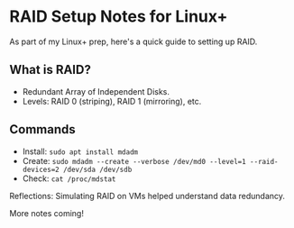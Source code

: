 # RAID Setup Notes for Linux+

As part of my Linux+ prep, here's a quick guide to setting up RAID.

## What is RAID?

- Redundant Array of Independent Disks.
- Levels: RAID 0 (striping), RAID 1 (mirroring), etc.

## Commands

- Install: `sudo apt install mdadm`
- Create: `sudo mdadm --create --verbose /dev/md0 --level=1 --raid-devices=2 /dev/sda /dev/sdb`
- Check: `cat /proc/mdstat`

Reflections: Simulating RAID on VMs helped understand data redundancy.

More notes coming!
